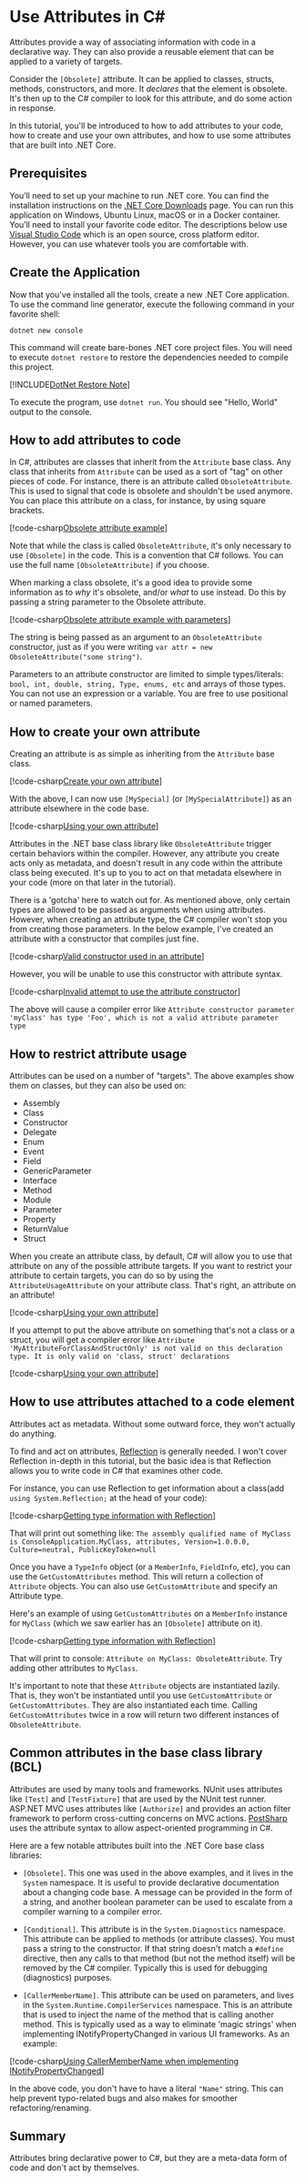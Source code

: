 
# Use Attributes in C\#

Attributes provide a way of associating information with code in a declarative way. They can also provide a reusable element that can be applied to a variety of targets.

Consider the `[Obsolete]` attribute. It can be applied to classes, structs, methods, constructors, and more. It _declares_ that the element is obsolete. It's then up to the C#
compiler to look for this attribute, and do some action in response.

In this tutorial, you'll be introduced to how to add attributes to your code, how to create and use your own attributes, and how to use some
attributes that are built into .NET Core.

## Prerequisites

You’ll need to set up your machine to run .NET core. You can find the
installation instructions on the [.NET Core Downloads](https://dotnet.microsoft.com/download) page.
You can run this application on Windows, Ubuntu Linux, macOS or in a Docker container.
You’ll need to install your favorite code editor. The descriptions below
use [Visual Studio Code](https://code.visualstudio.com/) which is an open
source, cross platform editor. However, you can use whatever tools you are
comfortable with.

## Create the Application

Now that you've installed all the tools, create a new .NET Core application. To use the command line generator, execute the following command in your favorite shell:

`dotnet new console`

This command will create bare-bones .NET core project files. You will need to execute `dotnet restore` to restore the dependencies needed to compile this project.

[!INCLUDE[DotNet Restore Note](~/includes/dotnet-restore-note.md)]

To execute the program, use `dotnet run`. You should see "Hello, World" output to the console.

## How to add attributes to code

In C#, attributes are classes that inherit from the `Attribute` base class. Any class that inherits from `Attribute` can be used as a sort of "tag" on other pieces of code.
For instance, there is an attribute called `ObsoleteAttribute`. This is used to signal that code is obsolete and shouldn't be used anymore. You can place this attribute on a class,
for instance, by using square brackets.

[!code-csharp[Obsolete attribute example](../../../samples/snippets/csharp/tutorials/attributes/Program.cs#ObsoleteExample1)]

Note that while the class is called `ObsoleteAttribute`, it's only necessary to use `[Obsolete]` in the code. This is a convention that C# follows.
You can use the full name `[ObsoleteAttribute]` if you choose.

When marking a class obsolete, it's a good idea to provide some information as to *why* it's obsolete, and/or *what* to use instead. Do this by passing a string
parameter to the Obsolete attribute.

[!code-csharp[Obsolete attribute example with parameters](../../../samples/snippets/csharp/tutorials/attributes/Program.cs#ObsoleteExample2)]

The string is being passed as an argument to an `ObsoleteAttribute` constructor, just as if you were writing `var attr = new ObsoleteAttribute("some string")`.

Parameters to an attribute constructor are limited to simple types/literals: `bool, int, double, string, Type, enums, etc` and arrays of those types.
You can not use an expression or a variable. You are free to use positional or named parameters.

## How to create your own attribute

Creating an attribute is as simple as inheriting from the `Attribute` base class.

[!code-csharp[Create your own attribute](../../../samples/snippets/csharp/tutorials/attributes/Program.cs#CreateAttributeExample1)]

With the above, I can now use `[MySpecial]` (or `[MySpecialAttribute]`) as an attribute elsewhere in the code base.

[!code-csharp[Using your own attribute](../../../samples/snippets/csharp/tutorials/attributes/Program.cs#CreateAttributeExample2)]

Attributes in the .NET base class library like `ObsoleteAttribute` trigger certain behaviors within the compiler. However, any attribute you create acts
only as metadata, and doesn't result in any code within the attribute class being executed. It's up to you to act
on that metadata elsewhere in your code (more on that later in the tutorial).

There is a 'gotcha' here to watch out for. As mentioned above, only certain types are allowed to be passed as arguments when using attributes. However, when creating an attribute type,
the C# compiler won't stop you from creating those parameters. In the below example, I've created an attribute with a constructor that compiles just fine.

[!code-csharp[Valid constructor used in an attribute](../../../samples/snippets/csharp/tutorials/attributes/Program.cs#AttributeGothca1)]

However, you will be unable to use this constructor with attribute syntax.

[!code-csharp[Invalid attempt to use the attribute constructor](../../../samples/snippets/csharp/tutorials/attributes/Program.cs#AttributeGotcha2)]

The above will cause a compiler error like `Attribute constructor parameter 'myClass' has type 'Foo', which is not a valid attribute parameter type`

## How to restrict attribute usage

Attributes can be used on a number of "targets". The above examples show them on classes, but they can also be used on:

* Assembly
* Class
* Constructor
* Delegate
* Enum
* Event
* Field
* GenericParameter
* Interface
* Method
* Module
* Parameter
* Property
* ReturnValue
* Struct

When you create an attribute class, by default, C# will allow you to use that attribute on any of the possible attribute targets. If you want to restrict your attribute
to certain targets, you can do so by using the `AttributeUsageAttribute` on your attribute class. That's right, an attribute on an attribute!

[!code-csharp[Using your own attribute](../../../samples/snippets/csharp/tutorials/attributes/Program.cs#AttributeUsageExample1)]

If you attempt to put the above attribute on something that's not a class or a struct, you will get a compiler error
like `Attribute 'MyAttributeForClassAndStructOnly' is not valid on this declaration type. It is only valid on 'class, struct' declarations`

[!code-csharp[Using your own attribute](../../../samples/snippets/csharp/tutorials/attributes/Program.cs#AttributeUsageExample2)]

## How to use attributes attached to a code element

Attributes act as metadata. Without some outward force, they won't actually do anything.

To find and act on attributes, [Reflection](../programming-guide/concepts/reflection.md) is generally needed. I won't cover Reflection in-depth in this tutorial, but the basic
idea is that Reflection allows you to write code in C# that examines other code.

For instance, you can use Reflection to get information about a class(add `using System.Reflection;` at the head of your code):

[!code-csharp[Getting type information with Reflection](../../../samples/snippets/csharp/tutorials/attributes/Program.cs#ReflectionExample1)]

That will print out something like: `The assembly qualified name of MyClass is ConsoleApplication.MyClass, attributes, Version=1.0.0.0, Culture=neutral, PublicKeyToken=null`

Once you have a `TypeInfo` object (or a `MemberInfo`, `FieldInfo`, etc), you can use the `GetCustomAttributes` method. This will return a collection of `Attribute` objects.
You can also use `GetCustomAttribute` and specify an Attribute type.

Here's an example of using `GetCustomAttributes` on a `MemberInfo` instance for `MyClass` (which we saw earlier has an `[Obsolete]` attribute on it).

[!code-csharp[Getting type information with Reflection](../../../samples/snippets/csharp/tutorials/attributes/Program.cs#ReflectionExample2)]

That will print to console: `Attribute on MyClass: ObsoleteAttribute`. Try adding other attributes to `MyClass`.

It's important to note that these `Attribute` objects are instantiated lazily. That is, they won't be instantiated until you use `GetCustomAttribute` or `GetCustomAttributes`.
They are also instantiated each time. Calling `GetCustomAttributes` twice in a row will return two different instances of `ObsoleteAttribute`.

## Common attributes in the base class library (BCL)

Attributes are used by many tools and frameworks. NUnit uses attributes like `[Test]` and `[TestFixture]` that are used by the NUnit test runner. ASP.NET MVC uses attributes like `[Authorize]`
and provides an action filter framework to perform cross-cutting concerns on MVC actions. [PostSharp](https://www.postsharp.net) uses the attribute syntax to allow aspect-oriented programming in C#.

Here are a few notable attributes built into the .NET Core base class libraries:

* `[Obsolete]`. This one was used in the above examples, and it lives in the `System` namespace. It is useful to provide declarative documentation about a changing code base. A message can be provided in the form of a string,
and another boolean parameter can be used to escalate from a compiler warning to a compiler error.

* `[Conditional]`. This attribute is in the `System.Diagnostics` namespace. This attribute can be applied to methods (or attribute classes). You must pass a string to the constructor.
If that string doesn't match a `#define` directive, then any calls to that method (but not the method itself) will be removed by the C# compiler. Typically this is used for debugging (diagnostics) purposes.

* `[CallerMemberName]`. This attribute can be used on parameters, and lives in the `System.Runtime.CompilerServices` namespace. This is an attribute that is used to inject the name
of the method that is calling another method. This is typically used as a way to eliminate 'magic strings' when implementing INotifyPropertyChanged in various UI frameworks. As an
example:

[!code-csharp[Using CallerMemberName when implementing INotifyPropertyChanged](../../../samples/snippets/csharp/tutorials/attributes/Program.cs#CallerMemberName1)]

In the above code, you don't have to have a literal `"Name"` string. This can help prevent typo-related bugs and also makes for smoother refactoring/renaming.

## Summary

Attributes bring declarative power to C#, but they are a meta-data form of code and don't act by themselves.
